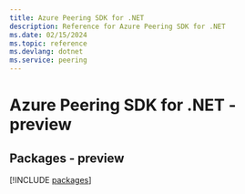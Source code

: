 ```yaml
---
title: Azure Peering SDK for .NET
description: Reference for Azure Peering SDK for .NET
ms.date: 02/15/2024
ms.topic: reference
ms.devlang: dotnet
ms.service: peering
---
```

# Azure Peering SDK for .NET - preview
## Packages - preview
[!INCLUDE [packages](peering-index.md)]